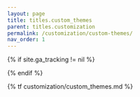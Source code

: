 ```yaml
---
layout: page
title: titles.custom_themes
parent: titles.customization
permalink: /customization/custom-themes/
nav_order: 1
---
```


<!-- Tag page view -->
{% if site.ga_tracking != nil %}
<script>gtag('config', '{{ site.ga_tracking }}', {'page_path': window.location.pathname})</script>
{% endif %}

{% tf customization/custom_themes.md %}